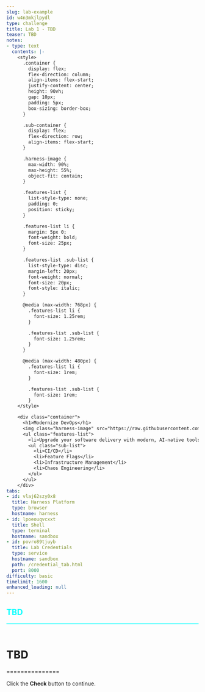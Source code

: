 ```yaml
---
slug: lab-example
id: w4n3mkjlpydl
type: challenge
title: Lab 1 - TBD
teaser: TBD
notes:
- type: text
  contents: |-
    <style>
      .container {
        display: flex;
        flex-direction: column;
        align-items: flex-start;
        justify-content: center;
        height: 90vh;
        gap: 10px;
        padding: 5px;
        box-sizing: border-box;
      }

      .sub-container {
        display: flex;
        flex-direction: row;
        align-items: flex-start;
      }

      .harness-image {
        max-width: 90%;
        max-height: 55%;
        object-fit: contain;
      }

      .features-list {
        list-style-type: none;
        padding: 0;
        position: sticky;
      }

      .features-list li {
        margin: 5px 0;
        font-weight: bold;
        font-size: 25px;
      }

      .features-list .sub-list {
        list-style-type: disc;
        margin-left: 20px;
        font-weight: normal;
        font-size: 20px;
        font-style: italic;
      }

      @media (max-width: 768px) {
        .features-list li {
          font-size: 1.25rem;
        }

        .features-list .sub-list {
          font-size: 1.25rem;
        }
      }

      @media (max-width: 480px) {
        .features-list li {
          font-size: 1rem;
        }

        .features-list .sub-list {
          font-size: 1rem;
        }
    </style>

    <div class="container">
      <h1>Modernize DevOps</h1>
      <img class="harness-image" src="https://raw.githubusercontent.com/harness-community/field-workshops/harness-se/assets/images/re_mapped_pipeline.avif">
      <ul class="features-list">
        <li>Upgrade your software delivery with modern, AI-native tools:</li>
        <ul class="sub-list">
          <li>CI/CD</li>
          <li>Feature Flags</li>
          <li>Infrastructure Management</li>
          <li>Chaos Engineering</li>
        </ul>
      </ul>
    </div>
tabs:
- id: vlaj62szy0x8
  title: Harness Platform
  type: browser
  hostname: harness
- id: lpoeouqvcxxt
  title: Shell
  type: terminal
  hostname: sandbox
- id: povro89tjuyb
  title: Lab Credentials
  type: service
  hostname: sandbox
  path: /credential_tab.html
  port: 8000
difficulty: basic
timelimit: 1600
enhanced_loading: null
---
```


<style type="text/css" rel="stylesheet">
hr.cyan { background-color: cyan; color: cyan; height: 2px; margin-bottom: -10px; }
h2.cyan { color: cyan; }
</style><h2 class="cyan">TBD</h2>
<hr class="cyan">
<br><br>

# TBD

===============

Click the **Check** button to continue.
